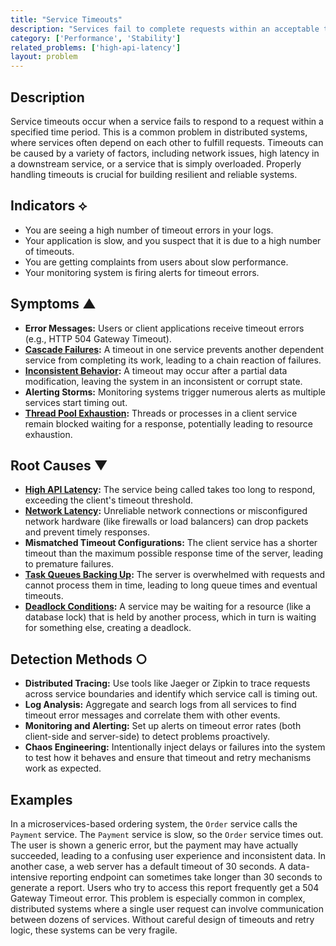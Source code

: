 ```yaml
---
title: "Service Timeouts"
description: "Services fail to complete requests within an acceptable time limit, causing errors, cascading failures, and system instability."
category: ['Performance', 'Stability']
related_problems: ['high-api-latency']
layout: problem
---
```


## Description
Service timeouts occur when a service fails to respond to a request within a specified time period. This is a common problem in distributed systems, where services often depend on each other to fulfill requests. Timeouts can be caused by a variety of factors, including network issues, high latency in a downstream service, or a service that is simply overloaded. Properly handling timeouts is crucial for building resilient and reliable systems.

## Indicators ⟡
- You are seeing a high number of timeout errors in your logs.
- Your application is slow, and you suspect that it is due to a high number of timeouts.
- You are getting complaints from users about slow performance.
- Your monitoring system is firing alerts for timeout errors.

## Symptoms ▲

- **Error Messages:** Users or client applications receive timeout errors (e.g., HTTP 504 Gateway Timeout).
- **[Cascade Failures](cascade-failures.md):** A timeout in one service prevents another dependent service from completing its work, leading to a chain reaction of failures.
- **[Inconsistent Behavior](inconsistent-behavior.md):** A timeout may occur after a partial data modification, leaving the system in an inconsistent or corrupt state.
- **Alerting Storms:** Monitoring systems trigger numerous alerts as multiple services start timing out.
- **[Thread Pool Exhaustion](thread-pool-exhaustion.md):** Threads or processes in a client service remain blocked waiting for a response, potentially leading to resource exhaustion.

## Root Causes ▼

- **[High API Latency](high-api-latency.md):** The service being called takes too long to respond, exceeding the client's timeout threshold.
- **[Network Latency](network-latency.md):** Unreliable network connections or misconfigured network hardware (like firewalls or load balancers) can drop packets and prevent timely responses.
- **Mismatched Timeout Configurations:** The client service has a shorter timeout than the maximum possible response time of the server, leading to premature failures.
- **[Task Queues Backing Up](task-queues-backing-up.md):** The server is overwhelmed with requests and cannot process them in time, leading to long queue times and eventual timeouts.
- **[Deadlock Conditions](deadlock-conditions.md):** A service may be waiting for a resource (like a database lock) that is held by another process, which in turn is waiting for something else, creating a deadlock.

## Detection Methods ○

- **Distributed Tracing:** Use tools like Jaeger or Zipkin to trace requests across service boundaries and identify which service call is timing out.
- **Log Analysis:** Aggregate and search logs from all services to find timeout error messages and correlate them with other events.
- **Monitoring and Alerting:** Set up alerts on timeout error rates (both client-side and server-side) to detect problems proactively.
- **Chaos Engineering:** Intentionally inject delays or failures into the system to test how it behaves and ensure that timeout and retry mechanisms work as expected.

## Examples
In a microservices-based ordering system, the `Order` service calls the `Payment` service. The `Payment` service is slow, so the `Order` service times out. The user is shown a generic error, but the payment may have actually succeeded, leading to a confusing user experience and inconsistent data. In another case, a web server has a default timeout of 30 seconds. A data-intensive reporting endpoint can sometimes take longer than 30 seconds to generate a report. Users who try to access this report frequently get a 504 Gateway Timeout error. This problem is especially common in complex, distributed systems where a single user request can involve communication between dozens of services. Without careful design of timeouts and retry logic, these systems can be very fragile.